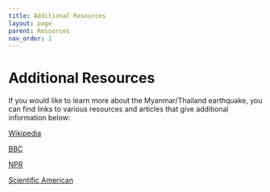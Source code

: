 ```yaml
---
title: Additional Resources
layout: page
parent: Resources
nav_order: 1
---
```


# Additional Resources

If you would like to learn more about the Myanmar/Thailand earthquake, you can find links to various resources and articles that give additional information below:

[Wikipedia](https://en.wikipedia.org/wiki/2025_Myanmar_earthquake)

[BBC](https://www.bbc.com/news/articles/crlxlxd7882o)

[NPR](https://www.npr.org/2025/03/29/g-s1-57186/photos-see-the-aftermath-of-the-earthquake-in-myanmar-and-thailand)

[Scientific American](https://www.scientificamerican.com/article/what-caused-the-magnitude-7-7-myanmar-and-thailand-earthquake/)
